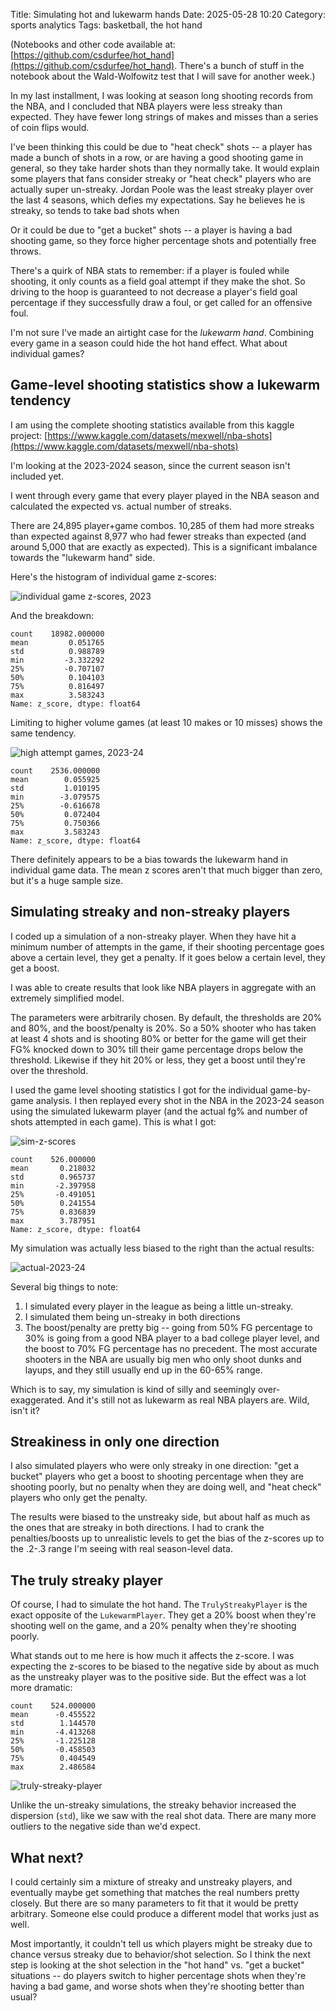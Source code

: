 Title: Simulating hot and lukewarm hands
Date: 2025-05-28 10:20
Category: sports analytics
Tags: basketball, the hot hand

(Notebooks and other code available at: [https://github.com/csdurfee/hot_hand](https://github.com/csdurfee/hot_hand). There's a bunch of stuff in the notebook about the Wald-Wolfowitz test that I will save for another week.)

In my last installment, I was looking at season long shooting records from the NBA, and I concluded that NBA players were less streaky than expected. They have fewer long strings of makes and misses than a series of coin flips would.


I've been thinking this could be due to "heat check" shots -- a player has made a bunch of shots in a row, or are having a good shooting game in general, so they take harder shots than they normally take. 
It would explain some players that fans consider streaky or "heat check" players who are actually super un-streaky. Jordan Poole was the least streaky player over the last 4 seasons, which defies my expectations. Say he believes he is streaky, so tends to take bad shots when

Or it could be due to "get a bucket" shots -- a player is having a bad shooting game, so they force higher percentage shots and potentially free throws. 


There's a quirk of NBA stats to remember: if a player is fouled while shooting, it only counts as a field goal attempt if they make the shot. So driving to the hoop is guaranteed to not decrease a player's field goal percentage if they successfully draw a foul, or get called for an offensive foul.

I'm not sure I've made an airtight case for the *lukewarm hand*. Combining every game in a season could hide the hot hand effect. What about individual games?

## Game-level shooting statistics show a lukewarm tendency
I am using the complete shooting statistics available from this kaggle project: [https://www.kaggle.com/datasets/mexwell/nba-shots](https://www.kaggle.com/datasets/mexwell/nba-shots)

I'm looking at the 2023-2024 season, since the current season isn't included yet.

I went through every game that every player played in the NBA season and calculated the expected vs. actual number of streaks.  

There are 24,895 player+game combos. 10,285 of them had more streaks than expected against 8,977 who had fewer streaks than expected (and around 5,000 that are exactly as expected). This is a significant imbalance towards the "lukewarm hand" side.

Here's the histogram of individual game z-scores:

![individual game z-scores, 2023](/img/game-zscores-2023.png)

And the breakdown:

```
count    18982.000000
mean         0.051765
std          0.988789
min         -3.332292
25%         -0.707107
50%          0.104103
75%          0.816497
max          3.583243
Name: z_score, dtype: float64
```

Limiting to higher volume games (at least 10 makes or 10 misses) shows the same tendency.

![high attempt games, 2023-24](/img/high-attempt-games.png)

```
count    2536.000000
mean        0.055925
std         1.010195
min        -3.079575
25%        -0.616678
50%         0.072404
75%         0.750366
max         3.583243
Name: z_score, dtype: float64
```

There definitely appears to be a bias towards the lukewarm hand in individual game data. The mean z scores aren't that much bigger than zero, but it's a huge sample size.

## Simulating streaky and non-streaky players
I coded up a simulation of a non-streaky player. When they have hit a minimum number of attempts in the game, if their shooting percentage goes above a certain level, they get a penalty. If it goes below a certain level, they get a boost.

I was able to create results that look like NBA players in aggregate with an extremely simplified model. 

The parameters were arbitrarily chosen. By default, the thresholds are 20% and 80%, and the boost/penalty is 20%. So a 50% shooter who has taken at least 4 shots and is shooting 80% or better for the game will get their FG% knocked down to 30% till their game percentage drops below the threshold. Likewise if they hit 20% or less, they get a boost until they're over the threshold.

I used the game level shooting statistics I got for the individual game-by-game analysis. I then replayed every shot in the NBA in the 2023-24 season using the simulated lukewarm player (and the actual fg% and number of shots attempted in each game). This is what I got:

![sim-z-scores](/img/sim-z-scores.png)

```
count    526.000000
mean       0.218032
std        0.965737
min       -2.397958
25%       -0.491051
50%        0.241554
75%        0.836839
max        3.787951
Name: z_score, dtype: float64
```
My simulation was actually less biased to the right than the actual results:

![actual-2023-24](/img/actual-2023-24.png)

Several big things to note:

1. I simulated every player in the league as being a little un-streaky.
2. I simulated them being un-streaky in both directions
3. The boost/penalty are pretty big -- going from 50% FG percentage to 30% is going from a good NBA player to a bad college player level, and the boost to 70% FG percentage has no precedent. The most accurate shooters in the NBA are usually big men who only shoot dunks and layups, and they still usually end up in the 60-65% range.

Which is to say, my simulation is kind of silly and seemingly over-exaggerated. And it's still not as lukewarm as real NBA players are.  Wild, isn't it?

## Streakiness in only one direction
I also simulated players who were only streaky in one direction: "get a bucket" players who get a boost to shooting percentage when they are shooting poorly, but no penalty when they are doing well, and "heat check" players who only get the penalty.

The results were biased to the unstreaky side, but about half as much as the ones that are streaky in both directions. I had to crank the penalties/boosts up to unrealistic levels to get the bias of the z-scores up to the .2-.3 range I'm seeing with real season-level data.

## The truly streaky player
Of course, I had to simulate the hot hand. The `TrulyStreakyPlayer` is the exact opposite of the `LukewarmPlayer`. They get a 20% boost when they're shooting well on the game, and a 20% penalty when they're shooting poorly.

What stands out to me here is how much it affects the z-score. I was expecting the z-scores to be biased to the negative side by about as much as the unstreaky player was to the positive side. But the effect was a lot more dramatic:


```
count    524.000000
mean      -0.455522
std        1.144570
min       -4.413268
25%       -1.225128
50%       -0.458503
75%        0.404549
max        2.486584
```

![truly-streaky-player](/img/truly-streaky-player.png)

Unlike the un-streaky simulations, the streaky behavior increased the dispersion (`std`), like we saw with the real shot data. There are many more outliers to the negative side than we'd expect.

## What next?
I could certainly sim a mixture of streaky and unstreaky players, and eventually maybe get something that matches the real numbers pretty closely. But there are so many parameters to fit that it would be pretty arbitrary. Someone else could produce a different model that works just as well. 

Most importantly, it couldn't tell us which players might be streaky due to chance versus streaky due to behavior/shot selection. So I think the next step is looking at the shot selection in the "hot hand" vs. "get a bucket" situations -- do players switch to higher percentage shots when they're having a bad game, and worse shots when they're shooting better than usual?

